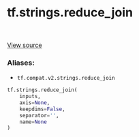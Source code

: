 <div itemscope itemtype="http://developers.google.com/ReferenceObject">
<meta itemprop="name" content="tf.strings.reduce_join" />
<meta itemprop="path" content="Stable" />
</div>

# tf.strings.reduce_join

<!-- Insert buttons -->

<table class="tfo-notebook-buttons tfo-api" align="left">
</table>

<a target="_blank" href="/code/stable/tensorflow/python/ops/string_ops.py">View source</a>



<!-- Start diff -->


### Aliases:

* `tf.compat.v2.strings.reduce_join`


``` python
tf.strings.reduce_join(
    inputs,
    axis=None,
    keepdims=False,
    separator='',
    name=None
)
```



<!-- Placeholder for "Used in" -->
